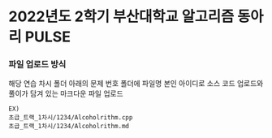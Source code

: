 # 2022년도 2학기 부산대학교 알고리즘 동아리 PULSE
### 파일 업로드 방식 
해당 연습 차시 폴더 아래의 문제 번호 폴더에 파일명 본인 아이디로 소스 코드 업로드와 풀이가 담겨 있는 마크다운 파일 업로드

```
EX)
초급_트랙_1차시/1234/Alcoholrithm.cpp
초급_트랙_1차시/1234/Alcoholrithm.md
```
